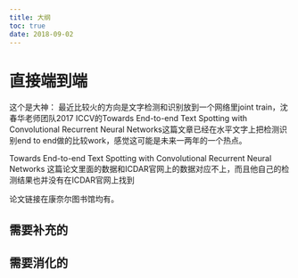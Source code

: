```yaml
---
title: 大纲
toc: true
date: 2018-09-02
---
```

# 直接端到端


这个是大神：
最近比较火的方向是文字检测和识别放到一个网络里joint train，沈春华老师团队2017 ICCV的Towards End-to-end Text Spotting with Convolutional Recurrent Neural Networks这篇文章已经在水平文字上把检测识别end to end做的比较work，感觉这可能是未来一两年的一个热点。



Towards End-to-end Text Spotting with Convolutional Recurrent Neural Networks
这篇论文里面的数据和ICDAR官网上的数据对应不上，而且他自己的检测结果也并没有在ICDAR官网上找到




论文链接在康奈尔图书馆均有。


## 需要补充的


## 需要消化的
